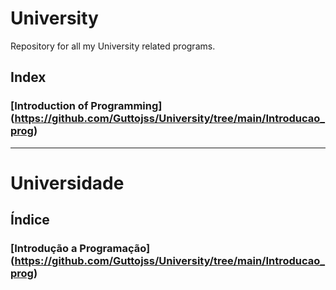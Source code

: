 # University
Repository for all my University related programs.


## Index

### [Introduction of Programming] (https://github.com/Guttojss/University/tree/main/Introducao_prog)


---
# Universidade 

## Índice

### [Introdução a Programação] (https://github.com/Guttojss/University/tree/main/Introducao_prog)